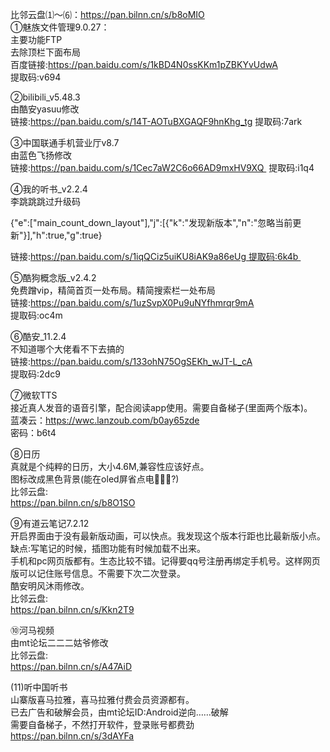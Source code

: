 比邻云盘⑴～⑹：https://pan.bilnn.cn/s/b8oMIO<br>
①魅族文件管理9.0.27：<br>
主要功能FTP<br>
去除顶栏下面布局<br>
百度链接:https://pan.baidu.com/s/1kBD4N0ssKKm1pZBKYvUdwA<br>
提取码:v694

②bilibili_v5.48.3<br>
由酷安yasuu修改<br>
链接:https://pan.baidu.com/s/14T-AOTuBXGAQF9hnKhg_tg
提取码:7ark 

③中国联通手机营业厅v8.7<br>
由蓝色飞扬修改<br>
链接:https://pan.baidu.com/s/1Cec7aW2C6o66AD9mxHV9XQ 
提取码:i1q4

④我的听书_v2.2.4<br>
李跳跳跳过升级码<br>

{"e":["main_count_down_layout"],"j":[{"k":"发现新版本","n":"忽略当前更新"}],"h":true,"g":true}

链接:https://pan.baidu.com/s/1iqQCiz5uiKU8iAK9a86eUg 提取码:6k4b 

⑤酷狗概念版_v2.4.2<br>
免费蹭vip，精简首页一处布局。精简搜索栏一处布局<br>
链接:https://pan.baidu.com/s/1uzSvpX0Pu9uNYfhmrqr9mA<br>
提取码:oc4m 

⑥酷安_11.2.4<br>
不知道哪个大佬看不下去搞的<br>
链接:https://pan.baidu.com/s/133ohN75OgSEKh_wJT-L_cA<br>
提取码:2dc9 

⑦微软TTS<br>
接近真人发音的语音引擎，配合阅读app使用。需要自备梯子(里面两个版本)。<br>
蓝凑云：https://wwc.lanzoub.com/b0ay65zde<br>
密码：b6t4

⑧日历<br>
真就是个纯粹的日历，大小4.6M,兼容性应该好点。<br>
图标改成黑色背景(能在oled屏省点电🤪🤪🤪?)<br>
比邻云盘:<br>
https://pan.bilnn.cn/s/b8O1SO

⑨有道云笔记7.2.12<br>
开启界面由于没有最新版动画，可以快点。我发现这个版本行距也比最新版小点。<br>
缺点:写笔记的时候，插图功能有时候加载不出来。<br>
手机和pc网页版都有。生态比较不错。记得要qq号注册再绑定手机号。这样网页版可以记住账号信息。不需要下次二次登录。<br>
酷安明风沐雨修改。<br>
比邻云盘:<br>
https://pan.bilnn.cn/s/Kkn2T9

⑩河马视频<br>
由mt论坛二二二姑爷修改<br>
比邻云盘:<br>
https://pan.bilnn.cn/s/A47AiD


(11)听中国听书<br>
山寨版喜马拉雅，喜马拉雅付费会员资源都有。<br>
已去广告和破解会员，由mt论坛ID:Android逆向……破解<br>
需要自备梯子，不然打开软件，登录账号都费劲<br>
https://pan.bilnn.cn/s/3dAYFa
